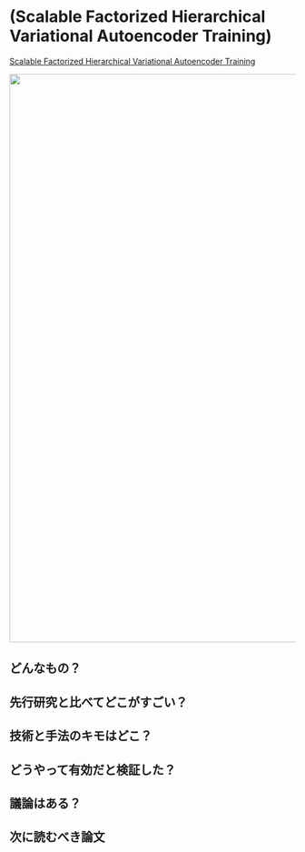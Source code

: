 # (Scalable Factorized Hierarchical Variational Autoencoder Training)
[Scalable Factorized Hierarchical Variational Autoencoder Training](https://arxiv.org/abs/1804.03201)

 <img src = "https://user-images.githubusercontent.com/37444351/45342243-50534d00-b5d8-11e8-83f1-8b09042be715.png" width=1000>

## どんなもの？


## 先行研究と比べてどこがすごい？


## 技術と手法のキモはどこ？


## どうやって有効だと検証した？


## 議論はある？


## 次に読むべき論文



